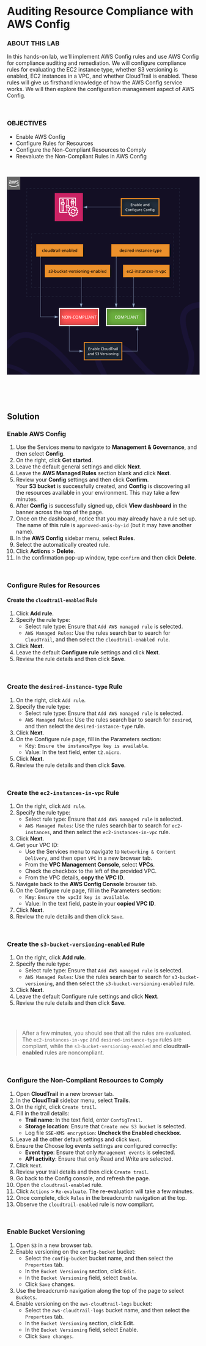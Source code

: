 # Auditing Resource Compliance with AWS Config

### ABOUT THIS LAB
In this hands-on lab, we'll implement AWS Config rules and use AWS Config for compliance auditing and remediation. We will configure compliance rules for evaluating the EC2 instance type, whether S3 versioning is enabled, EC2 instances in a VPC, and whether CloudTrail is enabled. These rules will give us firsthand knowledge of how the AWS Config service works. We will then explore the configuration management aspect of AWS Config.

<br>

### OBJECTIVES
- Enable AWS Config
- Configure Rules for Resources
- Configure the Non-Compliant Resources to Comply
- Reevaluate the Non-Compliant Rules in AWS Config

<br>

![](../img/3.2.LabDiagram.png)

<br><br><br>

## Solution

### Enable AWS Config
1. Use the Services menu to navigate to **Management & Governance**, and then select **Config**.
2. On the right, click **Get started**.
3. Leave the default general settings and click **Next**.
4. Leave the **AWS Managed Rules** section blank and click **Next**.
5. Review your **Config** settings and then click **Confirm**.<br>
Your **S3 bucket** is successfully created, and **Config** is discovering all the resources available in your environment. This may take a few minutes.
6. After **Config** is successfully signed up, click **View dashboard** in the banner across the top of the page.
7. Once on the dashboard, notice that you may already have a rule set up. The name of this rule is `approved-amis-by-id` (but it may have another name).
8. In the **AWS Config** sidebar menu, select **Rules**.
9. Select the automatically created rule.
10. Click **Actions** > **Delete**.
11. In the confirmation pop-up window, type `confirm` and then click **Delete**.

<br>

### Configure Rules for Resources

#### Create the `cloudtrail-enabled` Rule
1. Click **Add rule**.
2. Specify the rule type:
    - Select rule type: Ensure that `Add AWS managed rule` is selected.
    - `AWS Managed Rules`: Use the rules search bar to search for `CloudTrail`, and then select the `cloudtrail-enabled rule`.
3. Click **Next**.
4. Leave the default **Configure rule** settings and click **Next**.
5. Review the rule details and then click **Save**.

<br>

### Create the `desired-instance-type` Rule
1. On the right, click `Add rule`.
2. Specify the rule type:
    - Select rule type: Ensure that `Add AWS managed rule` is selected.
    - `AWS Managed Rules`: Use the rules search bar to search for `desired`, and then select the `desired-instance-type` rule.
3. Click **Next**.
4. On the Configure rule page, fill in the Parameters section:
    - Key: `Ensure the instanceType key is available`.
    - Value: In the text field, enter `t2.micro`.
5. Click **Next**.
6. Review the rule details and then click **Save**.

<br>

### Create the `ec2-instances-in-vpc` Rule
1. On the right, click `Add rule`.
2. Specify the rule type:
    - Select rule type: Ensure that `Add AWS managed rule` is selected.
    - `AWS Managed Rules`: Use the rules search bar to search for `ec2-instances`, and then select the `ec2-instances-in-vpc` rule.
3. Click **Next**.
4. Get your VPC ID:
    - Use the Services menu to navigate to `Networking & Content Delivery`, and then open `VPC` in a new browser tab.
    - From the **VPC Management Console**, select **VPCs**.
    - Check the checkbox to the left of the provided VPC.
    - From the VPC details, **copy the VPC ID**.
5. Navigate back to the **AWS Config Console** browser tab.
6. On the Configure rule page, fill in the Parameters section:
    - Key: `Ensure the vpcId key is available`.
    - Value: In the text field, paste in your **copied VPC ID**.
7. Click **Next**.
8. Review the rule details and then click `Save`.

<br>

### Create the `s3-bucket-versioning-enabled` Rule
1. On the right, click **Add rule**.
2. Specify the rule type:
    - Select rule type: Ensure that `Add AWS managed rule` is selected.
    - `AWS Managed Rules`: Use the rules search bar to search for `s3-bucket-versioning`, and then select the `s3-bucket-versioning-enabled` rule.
3. Click **Next**.
4. Leave the default Configure rule settings and click **Next**.
5. Review the rule details and then click **Save**.
 
<br><br>

> After a few minutes, you should see that all the rules are evaluated. The `ec2-instances-in-vpc` and `desired-instance-type` rules are compliant, while the `s3-bucket-versioning-enabled` and **cloudtrail-enabled** rules are noncompliant.

<br>

### Configure the Non-Compliant Resources to Comply
1. Open **CloudTrail** in a new browser tab.
2. In the **CloudTrail** sidebar menu, select **Trails**.
3. On the right, click `Create trail`.
4. Fill in the trail details:
   - **Trail name**: In the text field, enter `ConfigTrail`.
   - **Storage location**: Ensure that `Create new S3 bucket` is selected.
   - Log file `SSE-KMS encryption`: **Uncheck the Enabled checkbox**.
5. Leave all the other default settings and click `Next`.
6. Ensure the Choose log events settings are configured correctly:
   - **Event type**: Ensure that only `Management events` is selected.
   - **API activity**: Ensure that only Read and Write are selected.
7. Click `Next`.
8. Review your trail details and then click `Create trail`.
9. Go back to the Config console, and refresh the page.
10. Open the `cloudtrail-enabled` rule.
11. Click `Actions` > `Re-evaluate`. The re-evaluation will take a few minutes.
12. Once complete, click `Rules` in the breadcrumb navigation at the top.
13. Observe the `cloudtrail-enabled` rule is now compliant.

<br>

### Enable Bucket Versioning
1. Open `S3` in a new browser tab.
2. Enable versioning on the `config-bucket` bucket:
   - Select the `config-bucket` bucket name, and then select the `Properties` tab.
   - In the `Bucket Versioning` section, click `Edit`.
   - In the `Bucket Versioning` field, select `Enable`.
   - Click `Save` changes.
3. Use the breadcrumb navigation along the top of the page to select `Buckets`.
4. Enable versioning on the `aws-cloudtrail-logs` bucket:
   - Select the `aws-cloudtrail-logs` bucket name, and then select the `Properties` tab.
   - In the `Bucket Versioning` section, click Edit.
   - In the `Bucket Versioning` field, select Enable.
   - Click `Save changes`.

<br>